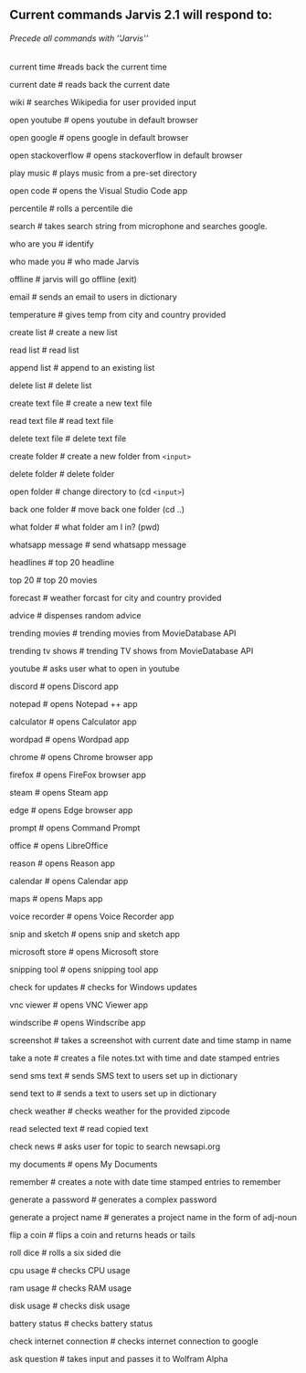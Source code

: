 ## Current commands Jarvis 2.1 will respond to:

###### Precede all commands with ''Jarvis''

current time				#reads back the current time

current date				# reads back the current date

wiki						# searches Wikipedia for user provided input

open youtube				# opens youtube in default browser

open google				# opens google in default browser

open stackoverflow			# opens stackoverflow in default browser

play music				# plays music from a pre-set directory

open code				# opens the Visual Studio Code app

percentile				# rolls a percentile die

search					# takes search string from microphone and searches google.

who are you				# identify

who made you				# who made Jarvis

offline					# jarvis will go offline (exit)

email					# sends an email to users in dictionary

temperature				# gives temp from city and country provided

create list				# create a new list

read list					# read list

append list				# append to an existing list

delete list				# delete list

create text file				# create a new text file

read text file				# read text file

delete text file				# delete text file

create folder				# create a new folder from `<input>`

delete folder				# delete folder

open folder				# change directory to (cd `<input>`)

back one folder			# move back one folder (cd ..)

what folder				# what folder am I in? (pwd)

whatsapp message			# send whatsapp message

headlines					# top 20 headline

top 20					# top 20 movies

forecast					# weather forcast for city and country provided

advice					# dispenses random advice

trending movies			# trending movies from MovieDatabase API

trending tv shows			# trending TV shows from MovieDatabase API

youtube					# asks user what to open in youtube

discord					# opens Discord app

notepad					# opens Notepad ++ app

calculator				# opens Calculator app

wordpad					# opens Wordpad app

chrome					# opens Chrome browser app

firefox					# opens FireFox browser app

steam					# opens Steam app

edge					# opens Edge browser app

prompt					# opens Command Prompt

office					# opens LibreOffice

reason					# opens Reason app

calendar					# opens Calendar app

maps					# opens Maps app

voice recorder				# opens Voice Recorder app

snip and sketch			# opens snip and sketch app

microsoft store			# opens Microsoft store

snipping tool				# opens snipping tool app

check for updates			# checks for Windows updates

vnc viewer				# opens VNC Viewer app

windscribe				# opens Windscribe app

screenshot				# takes a screenshot with current date and time stamp in name

take a note				# creates a file notes.txt with time and date stamped entries

send sms text				# sends SMS text to users set up in dictionary

send text to				# sends a text to users set up in dictionary

check weather				# checks weather for the provided zipcode

read selected text			# read copied text

check news				# asks user for topic to search newsapi.org

my documents				# opens My Documents

remember				# creates a note with date time stamped entries to remember

generate a password		# generates a complex password

generate a project name		# generates a project name in the form of adj-noun

flip a coin					# flips a coin and returns heads or tails

roll dice					# rolls a six sided die

cpu usage				# checks CPU usage

ram usage				# checks RAM usage

disk usage				# checks disk usage

battery status				# checks battery status

check internet connection	# checks internet connection to google

ask question				# takes input and passes it to Wolfram Alpha
